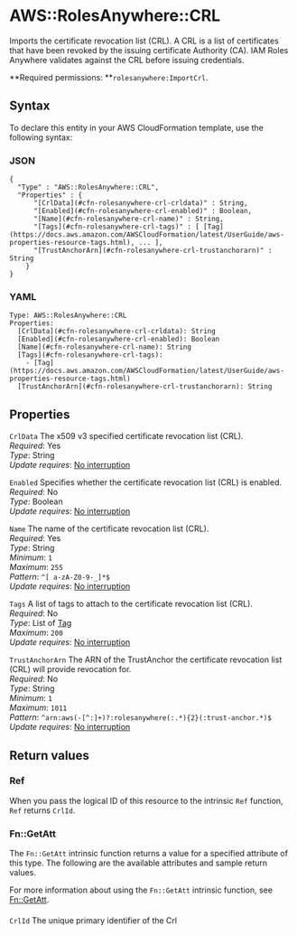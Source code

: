 # AWS::RolesAnywhere::CRL<a name="aws-resource-rolesanywhere-crl"></a>

Imports the certificate revocation list \(CRL\)\. A CRL is a list of certificates that have been revoked by the issuing certificate Authority \(CA\)\. IAM Roles Anywhere validates against the CRL before issuing credentials\.

**Required permissions: **`rolesanywhere:ImportCrl`\.

## Syntax<a name="aws-resource-rolesanywhere-crl-syntax"></a>

To declare this entity in your AWS CloudFormation template, use the following syntax:

### JSON<a name="aws-resource-rolesanywhere-crl-syntax.json"></a>

```
{
  "Type" : "AWS::RolesAnywhere::CRL",
  "Properties" : {
      "[CrlData](#cfn-rolesanywhere-crl-crldata)" : String,
      "[Enabled](#cfn-rolesanywhere-crl-enabled)" : Boolean,
      "[Name](#cfn-rolesanywhere-crl-name)" : String,
      "[Tags](#cfn-rolesanywhere-crl-tags)" : [ [Tag](https://docs.aws.amazon.com/AWSCloudFormation/latest/UserGuide/aws-properties-resource-tags.html), ... ],
      "[TrustAnchorArn](#cfn-rolesanywhere-crl-trustanchorarn)" : String
    }
}
```

### YAML<a name="aws-resource-rolesanywhere-crl-syntax.yaml"></a>

```
Type: AWS::RolesAnywhere::CRL
Properties:
  [CrlData](#cfn-rolesanywhere-crl-crldata): String
  [Enabled](#cfn-rolesanywhere-crl-enabled): Boolean
  [Name](#cfn-rolesanywhere-crl-name): String
  [Tags](#cfn-rolesanywhere-crl-tags):
    - [Tag](https://docs.aws.amazon.com/AWSCloudFormation/latest/UserGuide/aws-properties-resource-tags.html)
  [TrustAnchorArn](#cfn-rolesanywhere-crl-trustanchorarn): String
```

## Properties<a name="aws-resource-rolesanywhere-crl-properties"></a>

`CrlData` <a name="cfn-rolesanywhere-crl-crldata"></a>
The x509 v3 specified certificate revocation list \(CRL\)\.  
_Required_: Yes  
_Type_: String  
_Update requires_: [No interruption](https://docs.aws.amazon.com/AWSCloudFormation/latest/UserGuide/using-cfn-updating-stacks-update-behaviors.html#update-no-interrupt)

`Enabled` <a name="cfn-rolesanywhere-crl-enabled"></a>
Specifies whether the certificate revocation list \(CRL\) is enabled\.  
_Required_: No  
_Type_: Boolean  
_Update requires_: [No interruption](https://docs.aws.amazon.com/AWSCloudFormation/latest/UserGuide/using-cfn-updating-stacks-update-behaviors.html#update-no-interrupt)

`Name` <a name="cfn-rolesanywhere-crl-name"></a>
The name of the certificate revocation list \(CRL\)\.  
_Required_: Yes  
_Type_: String  
_Minimum_: `1`  
_Maximum_: `255`  
_Pattern_: `^[ a-zA-Z0-9-_]*$`  
_Update requires_: [No interruption](https://docs.aws.amazon.com/AWSCloudFormation/latest/UserGuide/using-cfn-updating-stacks-update-behaviors.html#update-no-interrupt)

`Tags` <a name="cfn-rolesanywhere-crl-tags"></a>
A list of tags to attach to the certificate revocation list \(CRL\)\.  
_Required_: No  
_Type_: List of [Tag](https://docs.aws.amazon.com/AWSCloudFormation/latest/UserGuide/aws-properties-resource-tags.html)  
_Maximum_: `200`  
_Update requires_: [No interruption](https://docs.aws.amazon.com/AWSCloudFormation/latest/UserGuide/using-cfn-updating-stacks-update-behaviors.html#update-no-interrupt)

`TrustAnchorArn` <a name="cfn-rolesanywhere-crl-trustanchorarn"></a>
The ARN of the TrustAnchor the certificate revocation list \(CRL\) will provide revocation for\.  
_Required_: No  
_Type_: String  
_Minimum_: `1`  
_Maximum_: `1011`  
_Pattern_: `^arn:aws(-[^:]+)?:rolesanywhere(:.*){2}(:trust-anchor.*)$`  
_Update requires_: [No interruption](https://docs.aws.amazon.com/AWSCloudFormation/latest/UserGuide/using-cfn-updating-stacks-update-behaviors.html#update-no-interrupt)

## Return values<a name="aws-resource-rolesanywhere-crl-return-values"></a>

### Ref<a name="aws-resource-rolesanywhere-crl-return-values-ref"></a>

When you pass the logical ID of this resource to the intrinsic `Ref` function, `Ref` returns `CrlId`\.

### Fn::GetAtt<a name="aws-resource-rolesanywhere-crl-return-values-fn--getatt"></a>

The `Fn::GetAtt` intrinsic function returns a value for a specified attribute of this type\. The following are the available attributes and sample return values\.

For more information about using the `Fn::GetAtt` intrinsic function, see [Fn::GetAtt](https://docs.aws.amazon.com/AWSCloudFormation/latest/UserGuide/intrinsic-function-reference-getatt.html)\.

#### <a name="aws-resource-rolesanywhere-crl-return-values-fn--getatt-fn--getatt"></a>

`CrlId` <a name="CrlId-fn::getatt"></a>
The unique primary identifier of the Crl
